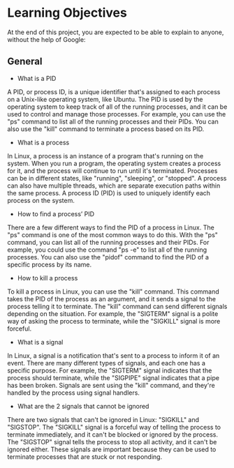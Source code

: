# Learning Objectives
At the end of this project, you are expected to be able to explain to anyone, without the help of Google:

## General
- What is a PID

A PID, or process ID, is a unique identifier that's assigned to each process on a Unix-like operating system, like Ubuntu. The PID is used by the operating system to keep track of all of the running processes, and it can be used to control and manage those processes. For example, you can use the "ps" command to list all of the running processes and their PIDs. You can also use the "kill" command to terminate a process based on its PID.


- What is a process

In Linux, a process is an instance of a program that's running on the system. When you run a program, the operating system creates a process for it, and the process will continue to run until it's terminated. Processes can be in different states, like "running", "sleeping", or "stopped". A process can also have multiple threads, which are separate execution paths within the same process. A process ID (PID) is used to uniquely identify each process on the system.


- How to find a process’ PID

There are a few different ways to find the PID of a process in Linux. The "ps" command is one of the most common ways to do this. With the "ps" command, you can list all of the running processes and their PIDs. For example, you could use the command "ps -e" to list all of the running processes. You can also use the "pidof" command to find the PID of a specific process by its name.


- How to kill a process

To kill a process in Linux, you can use the "kill" command. This command takes the PID of the process as an argument, and it sends a signal to the process telling it to terminate. The "kill" command can send different signals depending on the situation. For example, the "SIGTERM" signal is a polite way of asking the process to terminate, while the "SIGKILL" signal is more forceful.


- What is a signal

In Linux, a signal is a notification that's sent to a process to inform it of an event. There are many different types of signals, and each one has a specific purpose. For example, the "SIGTERM" signal indicates that the process should terminate, while the "SIGPIPE" signal indicates that a pipe has been broken. Signals are sent using the "kill" command, and they're handled by the process using signal handlers.


- What are the 2 signals that cannot be ignored

There are two signals that can't be ignored in Linux: "SIGKILL" and "SIGSTOP". The "SIGKILL" signal is a forceful way of telling the process to terminate immediately, and it can't be blocked or ignored by the process. The "SIGSTOP" signal tells the process to stop all activity, and it can't be ignored either. These signals are important because they can be used to terminate processes that are stuck or not responding.


